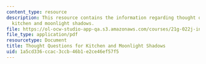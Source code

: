 ```yaml
---
content_type: resource
description: This resource contains the information regarding thought questions for
  kitchen and moonlight shadows.
file: https://ol-ocw-studio-app-qa.s3.amazonaws.com/courses/21g-022j-international-womens-voices-spring-2004/1a5cd336ccac3ccb46b1e2ce46ef57f5_MIT21G_022JS04_f_kt.pdf
file_type: application/pdf
resourcetype: Document
title: Thought Questions for Kitchen and Moonlight Shadows
uid: 1a5cd336-ccac-3ccb-46b1-e2ce46ef57f5
---
```

